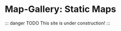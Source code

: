 # Map-Gallery: Static Maps

::: danger TODO
This site is under construction!
:::
<!--
https://www.panoramaresort.com/while-you-are-here/trail-map/

https://imgur.com/qVBb5dW

http://andywoodruff.com/blog/beyond-the-sea/

https://www.buzzfeed.com/danieldalton/map-of-stereotypes

https://www.loc.gov/resource/g9930.ct001880/

https://childrensmaps.wordpress.com/planetary-maps-for-children/

https://www.youtube.com/watch?time_continue=19&v=3Jhac84QdpA

http://visualoop.com/infographics/berlin-1945-the-hour-zero-->